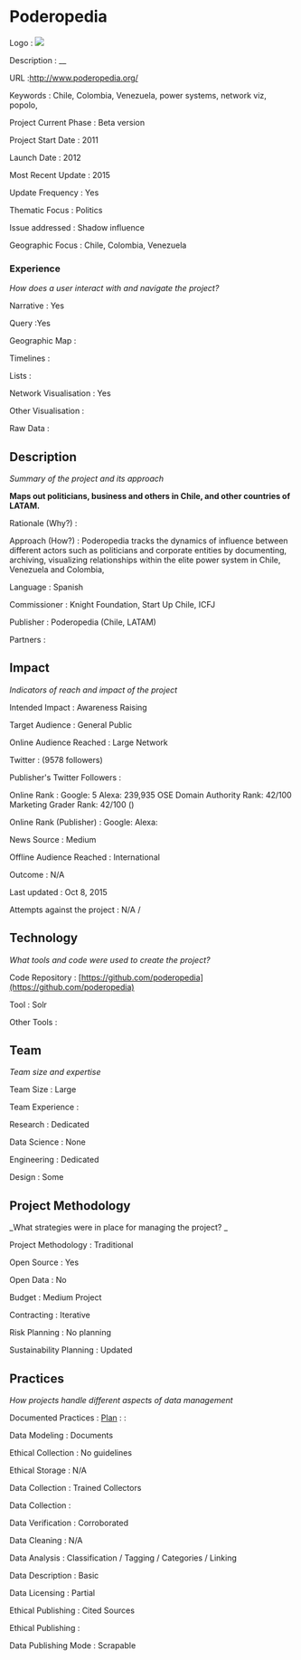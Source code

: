 # Poderopedia

Logo
: ![](http://www.poderopedia.org/poderopedia/static/img/logo-beta.png)

Description
: __

URL
:http://www.poderopedia.org/


Keywords
: Chile, Colombia, Venezuela, power systems, network viz, popolo,  



Project Current Phase
: Beta version

    

Project Start Date
: 2011



Launch Date
: 2012



Most Recent Update
: 2015



Update Frequency
: Yes



Thematic Focus
: Politics



Issue addressed
: Shadow influence



Geographic Focus
: Chile, Colombia, Venezuela


### Experience

_How does a user interact with and navigate the project?_

Narrative
: Yes
 

Query
:Yes 

Geographic Map
:  

Timelines
:  

Lists
:  

Network Visualisation
:  Yes

Other Visualisation
:   

Raw Data 
:

## Description

_Summary of the project and its approach_

__Maps out politicians, business and others in Chile, and other countries of LATAM.__


Rationale (Why?)
: 



Approach (How?)
:  Poderopedia tracks the dynamics of influence between different actors such as politicians and corporate entities by documenting, archiving, visualizing relationships within the elite power system in Chile, Venezuela and Colombia,



Language
: Spanish



Commissioner
: Knight Foundation, Start Up Chile, ICFJ



Publisher
: Poderopedia (Chile, LATAM)



Partners
: 



## Impact

_Indicators of reach and impact of the project_

Intended Impact
: Awareness Raising



Target Audience
: General Public



Online Audience Reached
: Large Network



Twitter
:  (9578 followers)



Publisher's Twitter Followers
: 



Online Rank
:  Google: 5   Alexa: 239,935  OSE Domain Authority Rank: 42/100 Marketing Grader Rank: 42/100 ()


Online Rank (Publisher)
:  Google:   Alexa: 



News Source
: Medium



Offline Audience Reached
: International



Outcome
: N/A



Last updated
: Oct 8, 2015


Attempts against the project
: N/A  / 


## Technology

_What tools and code were used to create the project?_

Code Repository
: [https://github.com/poderopedia](https://github.com/poderopedia)



Tool
: Solr



Other Tools
: 


## Team

_Team size and expertise_

Team Size
: Large



Team Experience
:  

Research
: Dedicated 

Data Science
: None 

Engineering
:  Dedicated

Design
: Some


## Project Methodology

_What strategies were in place for managing the project? _

Project Methodology
: Traditional



Open Source
: Yes



Open Data
: No



Budget
: Medium Project



Contracting
: Iterative



Risk Planning
: No planning



Sustainability Planning
: Updated



## Practices

_How projects handle different aspects of data management_

Documented Practices
: [Plan](http://www.poderopedia.org/poderopedia/pages/index/38) 
: []()
: []()


Data Modeling
: Documents



Ethical Collection
: No guidelines



Ethical Storage
: N/A



Data Collection
: Trained Collectors



Data Collection
: 



Data Verification
: Corroborated



Data Cleaning
: N/A



Data Analysis
: Classification / Tagging / Categories / Linking



Data Description
: Basic



Data Licensing
: Partial



Ethical Publishing
: Cited Sources



Ethical Publishing
: 



Data Publishing Mode
: Scrapable
